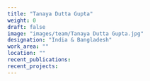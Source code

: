 ```yaml
---
title: "Tanaya Dutta Gupta"
weight: 0
draft: false
image: "images/team/Tanaya Dutta Gupta.jpg"
designation: "India & Bangladesh"
work_area: ""
location: ""
recent_publications:
recent_projects:
---
```


